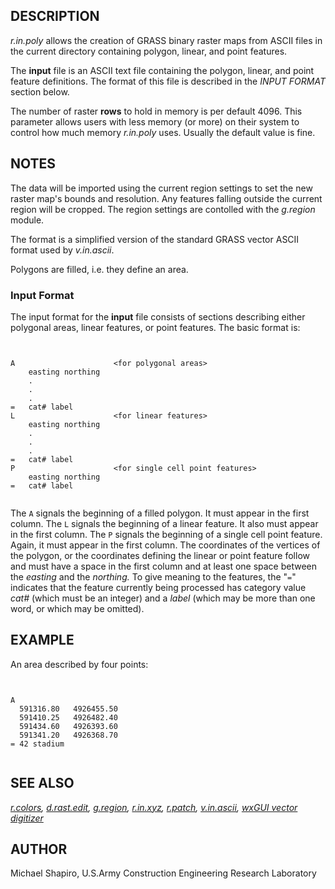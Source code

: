 
## DESCRIPTION

*r.in.poly* allows the creation of GRASS binary
raster maps from ASCII files in the current directory
containing polygon, linear, and point features.

The **input** file is an ASCII text file containing the
polygon, linear, and point feature definitions.
The format of this file is described in the
*INPUT FORMAT* section below.

The number of raster **rows** to hold in memory is per default 4096.
This parameter allows users with less memory (or more) on their
system to control how much memory *r.in.poly* uses.
Usually the default value is fine.

## NOTES

The data will be imported using the current region settings to set the
new raster map's bounds and resolution. Any features falling outside
the current region will be cropped. The region settings are contolled
with the *g.region* module.

The format is a simplified version of the standard GRASS vector ASCII
format used by *v.in.ascii*.

Polygons are filled, i.e. they define an area.

### Input Format

The input format for the **input** file consists of
sections describing either polygonal areas, linear features, or
point features. The basic format is:

```


A                      <for polygonal areas>
    easting northing
    .
    .
    .
=   cat# label
L                      <for linear features>
    easting northing
    .
    .
    .
=   cat# label
P                      <for single cell point features>
    easting northing
=   cat# label


```

The `A` signals the beginning of a filled polygon.
It must appear in the first column.
The `L` signals the beginning of a linear feature.
It also must appear in the first column.
The `P` signals the beginning of a single cell point feature.
Again, it must appear in the first column.
The coordinates of the vertices of the polygon, or the coordinates defining
the linear or point feature follow and must have a space in the first
column and at least one space between the *easting* and the
*northing.* To give meaning to the features, the
"`=`" indicates that the feature currently being
processed has category value *cat#* (which must be
an integer) and a *label* (which may be more than
one word, or which may be omitted).

## EXAMPLE

An area described by four points:

```


A
  591316.80   4926455.50
  591410.25   4926482.40
  591434.60   4926393.60
  591341.20   4926368.70
= 42 stadium


```

## SEE ALSO

*[r.colors](r.colors.html),
[d.rast.edit](d.rast.edit.html),
[g.region](g.region.html),
[r.in.xyz](r.in.xyz.html),
[r.patch](r.patch.html),
[v.in.ascii](v.in.ascii.html),
[wxGUI vector digitizer](wxGUI.vdigit.html)*

## AUTHOR

Michael Shapiro, U.S.Army Construction Engineering Research Laboratory
